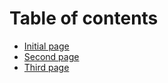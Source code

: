 # Table of contents

* [Initial page](README.md)
* [Second page](second-page.md)
* [Third page](third-page.md)

